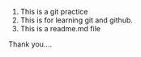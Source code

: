 

1. This is a git practice
2. This is for learning git and github.
3. This is a readme.md file


Thank you....